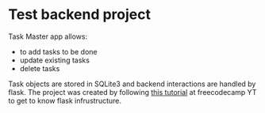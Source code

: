 # Test backend project
Task Master app allows:
- to add tasks to be done
- update existing tasks
- delete tasks

Task objects are stored in SQLite3 and backend interactions are handled by flask.
The project was created by following [this tutorial](https://github.com/jakerieger/FlaskIntroduction) at freecodecamp YT to get to know flask infrustructure.
